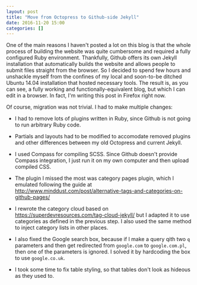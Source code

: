 ```yaml
---
layout: post
title: "Move from Octopress to Github-side Jekyll"
date: 2016-11-20 15:00
categories: []
---
```


One of the main reasons I haven't posted a lot on this blog is that the whole process of building the website was quite cumbersome and required a fully configured Ruby environment. 
Thankfully, Github offers its own Jekyll installation that automatically builds the website and allows people to submit files straight from the browser.
So I decided to spend few hours and unshackle myself from the confines of my local and soon-to-be ditched Ubuntu 14.04 installation that hosted necessary tools.
The result is, as you can see, a fully working and functionally-equivalent blog, but which I can edit in a browser.
In fact, I'm writing this post in Firefox right now.

Of course, migration was not trivial. I had to make multiple changes:

<!-- more -->

* I had to remove lots of plugins written in Ruby, since Github is not going to run arbitrary Ruby code.

* Partials and layouts had to be modified to accomodate removed plugins and other differences between my old Octopress and current Jekyll. 

* I used Compass for compiling SCSS. Since Github doesn't provide Compass integration, I just run it on my own computer and then upload compiled CSS.

* The plugin I missed the most was category pages plugin, which I emulated following the guide at http://www.minddust.com/post/alternative-tags-and-categories-on-github-pages/ 

* I rewrote the category cloud based on https://superdevresources.com/tag-cloud-jekyll/ but I adapted it to use categories as defined in the previous step. I also used the same method to inject category lists in other places.

* I also fixed the Google search box, because if I make a query qith two `q` parameters and then get redirected from `google.com` to `google.com.pl`, then one of the parameters is ignored. I solved it by hardcoding the box to use `google.co.uk`.

* I took some time to fix table styling, so that tables don't look as hideous as they used to.
